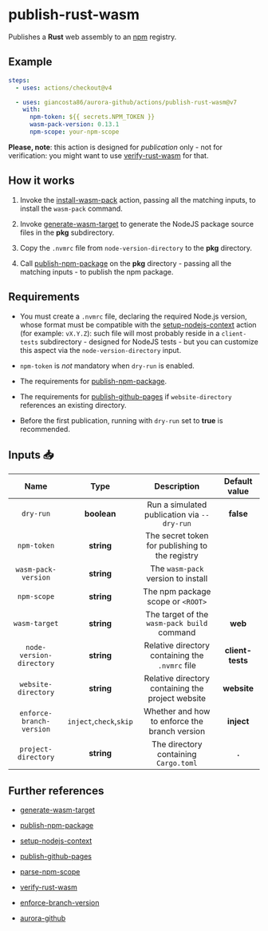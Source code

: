 # publish-rust-wasm

Publishes a **Rust** web assembly to an [npm](https://www.npmjs.com/) registry.

## Example

```yaml
steps:
  - uses: actions/checkout@v4

  - uses: giancosta86/aurora-github/actions/publish-rust-wasm@v7
    with:
      npm-token: ${{ secrets.NPM_TOKEN }}
      wasm-pack-version: 0.13.1
      npm-scope: your-npm-scope
```

**Please, note**: this action is designed for _publication_ only - not for verification: you might want to use [verify-rust-wasm](../verify-rust-wasm/README.md) for that.

## How it works

1. Invoke the [install-wasm-pack](../install-wasm-pack/README.md) action, passing all the matching inputs, to install the `wasm-pack` command.

1. Invoke [generate-wasm-target](../generate-wasm-target/README.md) to generate the NodeJS package source files in the **pkg** subdirectory.

1. Copy the `.nvmrc` file from `node-version-directory` to the **pkg** directory.

1. Call [publish-npm-package](../publish-npm-package/README.md) on the **pkg** directory - passing all the matching inputs - to publish the npm package.

## Requirements

- You must create a `.nvmrc` file, declaring the required Node.js version, whose format must be compatible with the [setup-nodejs-context](../setup-nodejs-context/README.md) action (for example: `vX.Y.Z`): such file will most probably reside in a `client-tests` subdirectory - designed for NodeJS tests - but you can customize this aspect via the `node-version-directory` input.

- `npm-token` is _not_ mandatory when `dry-run` is enabled.

- The requirements for [publish-npm-package](../publish-npm-package/README.md).

- The requirements for [publish-github-pages](../publish-github-pages/README.md) if `website-directory` references an existing directory.

- Before the first publication, running with `dry-run` set to **true** is recommended.

## Inputs 📥

|           Name           |          Type           |                    Description                    |  Default value   |
| :----------------------: | :---------------------: | :-----------------------------------------------: | :--------------: |
|        `dry-run`         |       **boolean**       |    Run a simulated publication via `--dry-run`    |    **false**     |
|       `npm-token`        |       **string**        |  The secret token for publishing to the registry  |                  |
|   `wasm-pack-version`    |       **string**        |        The `wasm-pack` version to install         |                  |
|       `npm-scope`        |       **string**        |         The npm package scope or `<ROOT>`         |                  |
|      `wasm-target`       |       **string**        |    The target of the `wasm-pack build` command    |     **web**      |
| `node-version-directory` |       **string**        |  Relative directory containing the `.nvmrc` file  | **client-tests** |
|   `website-directory`    |       **string**        | Relative directory containing the project website |   **website**    |
| `enforce-branch-version` | `inject`,`check`,`skip` |   Whether and how to enforce the branch version   |    **inject**    |
|   `project-directory`    |       **string**        |       The directory containing `Cargo.toml`       |      **.**       |

## Further references

- [generate-wasm-target](../generate-wasm-target/README.md)

- [publish-npm-package](../publish-npm-package/README.md)

- [setup-nodejs-context](../setup-nodejs-context/README.md)

- [publish-github-pages](../publish-github-pages/README.md)

- [parse-npm-scope](../parse-npm-scope/README.md)

- [verify-rust-wasm](../verify-rust-wasm/README.md)

- [enforce-branch-version](../enforce-branch-version/README.md)

- [aurora-github](../../README.md)
